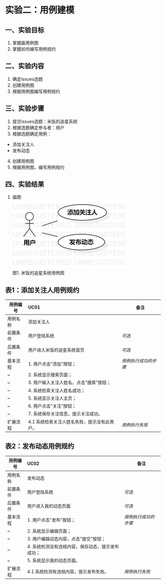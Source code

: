 # 实验二：用例建模

## 一、实验目标

1. 掌握画用例图
2. 掌握如何编写用例规约

## 二、实验内容

1. 确定issues选题
2. 创建用例图
3. 根据用例图编写用例规约


## 三、实验步骤

1. 提交issues选题：米饭的追星系统
2. 根据选题确定参与者：用户
3. 根据选题确定用例：
  - 添加关注人
  - 发布动态
4. 创建用例图
5. 根据用例图，编写用例规约

## 四、实验结果
1. 画图  
![用例图](./model2.jpg)  
图1. 米饭的追星系统用例图  
  

## 表1：添加关注人用例规约  

用例编号  | UC01 | 备注  
-|:-|-  
用例名称  | 添加关注人  |   
前置条件  |   用户登陆系统   | *可选*   
后置条件  |   用户进入米饭的追星系统首页   | *可选*   
基本流程  | 1. 用户点击"添加"按钮；  |*用例执行成功的步骤*    
~| 2. 系统显示搜索页面；  |   
~| 3. 用户输入关注人姓名，点击"搜索"按钮；  |   
~| 4. 系统检索关注人姓名成功；  |   
~| 5. 系统显示关注人主页；  |   
~| 6. 用户点击"关注"按钮；  |   
~| 7. 系统保存关注信息，提示关注成功。  |   
扩展流程  | 4.1 系统检索关注人姓名失败，提示没有此用户。  |*用例执行失败*    



## 表2：发布动态用例规约  

用例编号  | UC02 | 备注  
-|:-|-  
用例名称  | 发布动态  |   
前置条件  |   用户登陆系统   | *可选*   
后置条件  |   用户进入我的动态页面   | *可选*   
基本流程  | 1. 用户点击"发布"按钮；  |*用例执行成功的步骤*    
~| 2. 系统显示编辑页面；  |   
~| 3. 用户编辑动态内容，点击"提交"按钮；  | 
~| 4. 系统检测没有违规内容，保存动态，提示发布成功；  |   
~| 5. 系统显示我的动态页面。  |   
扩展流程  | 4.1 系统检测有违规内容，提示发布失败。  |*用例执行失败*    